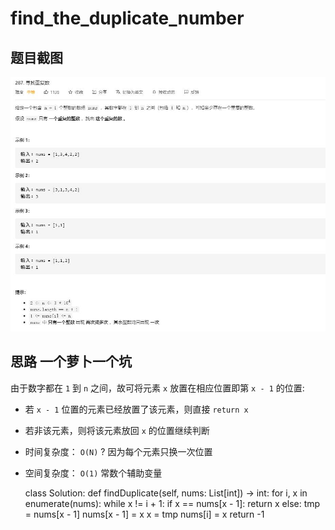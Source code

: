 # find_the_duplicate_number

## 题目截图
 ![](find_the_duplicate_number.jpg)

## 思路 一个萝卜一个坑

由于数字都在 `1` 到 `n` 之间，故可将元素 `x` 放置在相应位置即第 `x - 1` 的位置:
- 若 `x - 1` 位置的元素已经放置了该元素，则直接 `return x`
- 若非该元素，则将该元素放回 `x` 的位置继续判断

- 时间复杂度： `O(N)` ? 因为每个元素只换一次位置
- 空间复杂度： `O(1)` 常数个辅助变量


    class Solution:
    def findDuplicate(self, nums: List[int]) -> int:
        for i, x in enumerate(nums):
            while x != i + 1:
                if x == nums[x - 1]:
                    return x
                else:
                    tmp = nums[x - 1]
                    nums[x - 1] = x
                    x = tmp
                    nums[i] = x
        return -1
